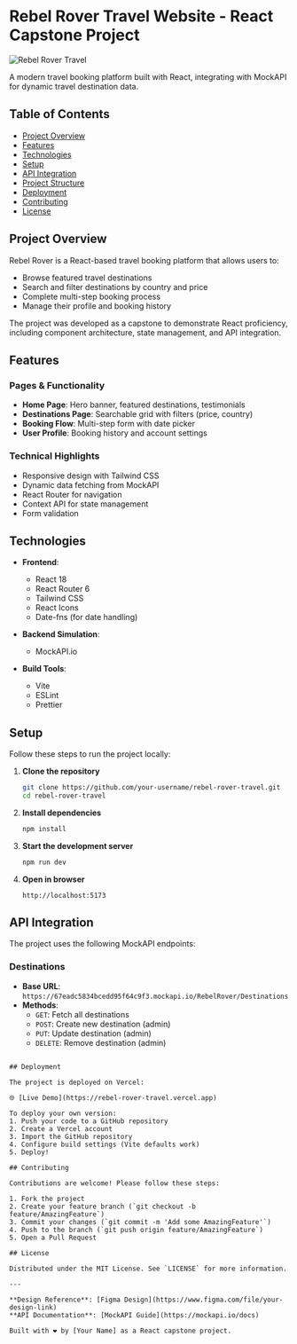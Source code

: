 # Rebel Rover Travel Website - React Capstone Project

![Rebel Rover Travel](public/logo.png) <!-- Add your logo path here -->

A modern travel booking platform built with React, integrating with MockAPI for dynamic travel destination data.

## Table of Contents
- [Project Overview](#project-overview)
- [Features](#features)
- [Technologies](#technologies)
- [Setup](#setup)
- [API Integration](#api-integration)
- [Project Structure](#project-structure)
- [Deployment](#deployment)
- [Contributing](#contributing)
- [License](#license)

## Project Overview

Rebel Rover is a React-based travel booking platform that allows users to:
- Browse featured travel destinations
- Search and filter destinations by country and price
- Complete multi-step booking process
- Manage their profile and booking history

The project was developed as a capstone to demonstrate React proficiency, including component architecture, state management, and API integration.

## Features

### Pages & Functionality
- **Home Page**: Hero banner, featured destinations, testimonials
- **Destinations Page**: Searchable grid with filters (price, country)
- **Booking Flow**: Multi-step form with date picker
- **User Profile**: Booking history and account settings

### Technical Highlights
- Responsive design with Tailwind CSS
- Dynamic data fetching from MockAPI
- React Router for navigation
- Context API for state management
- Form validation

## Technologies

- **Frontend**: 
  - React 18
  - React Router 6
  - Tailwind CSS
  - React Icons
  - Date-fns (for date handling)

- **Backend Simulation**:
  - MockAPI.io

- **Build Tools**:
  - Vite
  - ESLint
  - Prettier

## Setup

Follow these steps to run the project locally:

1. **Clone the repository**
   ```bash
   git clone https://github.com/your-username/rebel-rover-travel.git
   cd rebel-rover-travel
   ```

2. **Install dependencies**
   ```bash
   npm install
   ```

3. **Start the development server**
   ```bash
   npm run dev
   ```

4. **Open in browser**
   ```
   http://localhost:5173
   ```

## API Integration

The project uses the following MockAPI endpoints:

### Destinations
- **Base URL**: `https://67eadc5834bcedd95f64c9f3.mockapi.io/RebelRover/Destinations`
- **Methods**:
  - `GET`: Fetch all destinations
  - `POST`: Create new destination (admin)
  - `PUT`: Update destination (admin)
  - `DELETE`: Remove destination (admin)

```

## Deployment

The project is deployed on Vercel:

🌐 [Live Demo](https://rebel-rover-travel.vercel.app)

To deploy your own version:
1. Push your code to a GitHub repository
2. Create a Vercel account
3. Import the GitHub repository
4. Configure build settings (Vite defaults work)
5. Deploy!

## Contributing

Contributions are welcome! Please follow these steps:

1. Fork the project
2. Create your feature branch (`git checkout -b feature/AmazingFeature`)
3. Commit your changes (`git commit -m 'Add some AmazingFeature'`)
4. Push to the branch (`git push origin feature/AmazingFeature`)
5. Open a Pull Request

## License

Distributed under the MIT License. See `LICENSE` for more information.

---

**Design Reference**: [Figma Design](https://www.figma.com/file/your-design-link)  
**API Documentation**: [MockAPI Guide](https://mockapi.io/docs)  

Built with ❤️ by [Your Name] as a React capstone project.
